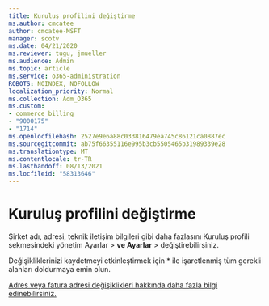 ```yaml
---
title: Kuruluş profilini değiştirme
ms.author: cmcatee
author: cmcatee-MSFT
manager: scotv
ms.date: 04/21/2020
ms.reviewer: tugu, jmueller
ms.audience: Admin
ms.topic: article
ms.service: o365-administration
ROBOTS: NOINDEX, NOFOLLOW
localization_priority: Normal
ms.collection: Adm_O365
ms.custom:
- commerce_billing
- "9000175"
- "1714"
ms.openlocfilehash: 2527e9e6a88c033816479ea745c86121ca0887ec
ms.sourcegitcommit: ab75f66355116e995b3cb5505465b31989339e28
ms.translationtype: MT
ms.contentlocale: tr-TR
ms.lasthandoff: 08/13/2021
ms.locfileid: "58313646"
---
```

# <a name="change-organization-profile"></a>Kuruluş profilini değiştirme

Şirket adı, adresi, teknik iletişim bilgileri gibi daha fazlasını Kuruluş profili sekmesindeki yönetim Ayarlar  >  **ve Ayarlar**  >  [](https://admin.microsoft.com/AdminPortal/Home#/Settings/OrganizationProfile/:/Settings/L1/OrganizationInformation) değiştirebilirsiniz.

Değişikliklerinizi kaydetmeyi etkinleştirmek için * ile işaretlenmiş tüm gerekli alanları doldurmaya emin olun.

[Adres veya fatura adresi değişiklikleri hakkında daha fazla bilgi edinebilirsiniz.](https://docs.microsoft.com/microsoft-365/admin/manage/change-address-contact-and-more)
